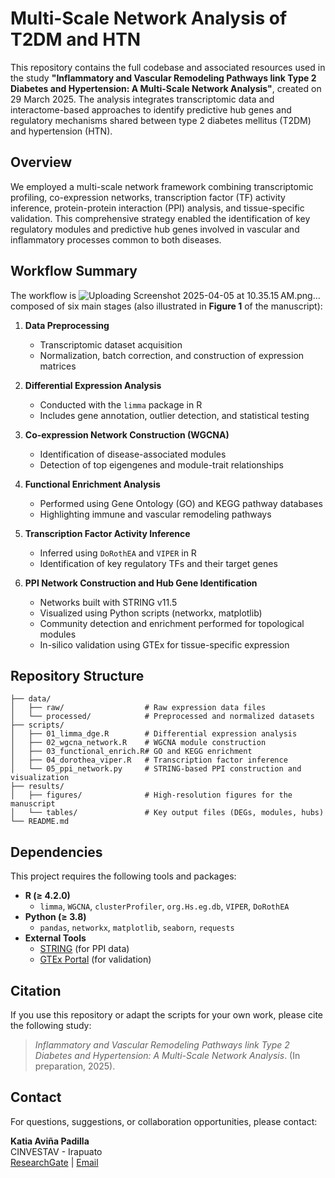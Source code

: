 # Multi-Scale Network Analysis of T2DM and HTN

This repository contains the full codebase and associated resources used in the study **"Inflammatory and Vascular Remodeling Pathways link Type 2 Diabetes and Hypertension: A Multi-Scale Network Analysis"**, created on 29 March 2025. The analysis integrates transcriptomic data and interactome-based approaches to identify predictive hub genes and regulatory mechanisms shared between type 2 diabetes mellitus (T2DM) and hypertension (HTN).

## Overview

We employed a multi-scale network framework combining transcriptomic profiling, co-expression networks, transcription factor (TF) activity inference, protein-protein interaction (PPI) analysis, and tissue-specific validation. This comprehensive strategy enabled the identification of key regulatory modules and predictive hub genes involved in vascular and inflammatory processes common to both diseases.

## Workflow Summary

The workflow is ![Uploading Screenshot 2025-04-05 at 10.35.15 AM.png…]()
composed of six main stages (also illustrated in **Figure 1** of the manuscript):




1. **Data Preprocessing**  
   - Transcriptomic dataset acquisition  
   - Normalization, batch correction, and construction of expression matrices

2. **Differential Expression Analysis**  
   - Conducted with the `limma` package in R  
   - Includes gene annotation, outlier detection, and statistical testing

3. **Co-expression Network Construction (WGCNA)**  
   - Identification of disease-associated modules  
   - Detection of top eigengenes and module-trait relationships

4. **Functional Enrichment Analysis**  
   - Performed using Gene Ontology (GO) and KEGG pathway databases  
   - Highlighting immune and vascular remodeling pathways

5. **Transcription Factor Activity Inference**  
   - Inferred using `DoRothEA` and `VIPER` in R  
   - Identification of key regulatory TFs and their target genes

6. **PPI Network Construction and Hub Gene Identification**  
   - Networks built with STRING v11.5  
   - Visualized using Python scripts (networkx, matplotlib)  
   - Community detection and enrichment performed for topological modules  
   - In-silico validation using GTEx for tissue-specific expression

## Repository Structure

```
├── data/
│   ├── raw/                  # Raw expression data files
│   └── processed/            # Preprocessed and normalized datasets
├── scripts/
│   ├── 01_limma_dge.R        # Differential expression analysis
│   ├── 02_wgcna_network.R    # WGCNA module construction
│   ├── 03_functional_enrich.R# GO and KEGG enrichment
│   ├── 04_dorothea_viper.R   # Transcription factor inference
│   └── 05_ppi_network.py     # STRING-based PPI construction and visualization
├── results/
│   ├── figures/              # High-resolution figures for the manuscript
│   └── tables/               # Key output files (DEGs, modules, hubs)
└── README.md
```

## Dependencies

This project requires the following tools and packages:

- **R (≥ 4.2.0)**  
  - `limma`, `WGCNA`, `clusterProfiler`, `org.Hs.eg.db`, `VIPER`, `DoRothEA`
- **Python (≥ 3.8)**  
  - `pandas`, `networkx`, `matplotlib`, `seaborn`, `requests`
- **External Tools**  
  - [STRING](https://string-db.org/) (for PPI data)
  - [GTEx Portal](https://gtexportal.org/) (for validation)

## Citation

If you use this repository or adapt the scripts for your own work, please cite the following study:

> *Inflammatory and Vascular Remodeling Pathways link Type 2 Diabetes and Hypertension: A Multi-Scale Network Analysis*. (In preparation, 2025).


## Contact

For questions, suggestions, or collaboration opportunities, please contact:

**Katia Aviña Padilla**  
CINVESTAV - Irapuato  
[ResearchGate](https://www.researchgate.net/profile/Katia-Avina-Padilla) | [Email](mailto:katia.avinap@cinvestav.mx)
